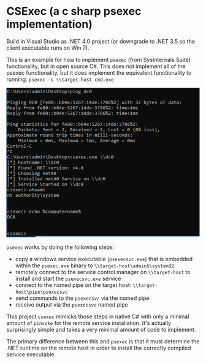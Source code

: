 # CSExec (a c sharp psexec implementation)

Build in Visual Studio as .NET 4.0 project (or downgrade to .NET 3.5 so the client executable runs on Win 7). 

This is an example for how to implement `psexec` (from SysInternals Suite) functionality, but in open source C#. This does not implement all of the psexec functionality, but it does implement the equivalent functionality to running: `psexec -s \\target-host cmd.exe`

![screenshot](screen.png)

`psexec` works by doing the following steps:

* copy a windows service executable (`psexecsvc.exe`) that is embedded within the `psexec.exe` binary to `\\target-host\admin$\system32`
* remotely connect to the service control manager on `\\target-host` to install and start the `psexecsvc.exe` service
* connect to the named pipe on the target host: `\\target-host\pipe\psexecsvc`
* send commands to the `psexecsvc` via the named pipe
* receive output via the `psexecsvc` named pipe

This project `csexec` mimicks those steps in native C# with only a minimal amount of `pinvoke` for the remote service installation. It's actually surprisingly simple and takes a very minimal amount of code to implement.

The primary difference between this and `psexec` is that it must determine the .NET runtime on the remote host in order to install the correctly compiled service executable.
